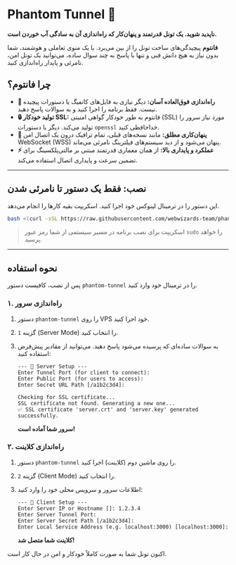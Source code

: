 # Phantom Tunnel 👻

**ناپدید شوید. یک تونل قدرتمند و پنهان‌کار که راه‌اندازی آن به سادگی آب خوردن است.**

**فانتوم** پیچیدگی‌های ساخت تونل را از بین می‌برد. با یک منوی تعاملی و هوشمند، شما بدون نیاز به هیچ دانش فنی و تنها با پاسخ به چند سوال ساده، می‌توانید یک تونل امن، نامرئی و پایدار راه‌اندازی کنید.

## چرا فانتوم؟

-   **👻 راه‌اندازی فوق‌العاده آسان:** دیگر نیازی به فایل‌های کانفیگ یا دستورات پیچیده نیست. فقط برنامه را اجرا کنید و به سوالات پاسخ دهید.
-   **🔒 تولید خودکار SSL:** فانتوم به طور خودکار گواهی امنیتی (SSL) مورد نیاز سرور را تولید می‌کند. دیگر با دستورات `openssl` خداحافظی کنید.
-   **🤫 پنهان‌کاری مطلق:** مانند نسخه‌های قبلی، تمام ترافیک درون یک اتصال امن WebSocket (WSS) پنهان می‌شود و از دید سیستم‌های فیلترینگ نامرئی می‌ماند.
-   **⚡ عملکرد و پایداری بالا:** از همان معماری قدرتمند مبتنی بر مالتی‌پلکسینگ برای تضمین سرعت و پایداری اتصال استفاده می‌کند.

---

## نصب: فقط یک دستور تا نامرئی شدن

این دستور را در ترمینال لینوکس خود اجرا کنید. اسکریپت بقیه کارها را انجام می‌دهد.


```bash
bash <(curl -sSL https://raw.githubusercontent.com/webwizards-team/phantom-tunnel/main/install.sh)
```
> اسکریپت برای نصب برنامه در مسیر سیستمی از شما رمز عبور `sudo` را خواهد پرسید.

---

## نحوه استفاده

پس از نصب، کافیست دستور `phantom-tunnel` را در ترمینال خود وارد کنید.

### ۱. راه‌اندازی سرور

1.  دستور `phantom-tunnel` را روی VPS خود اجرا کنید.
2.  گزینه `1` (Server Mode) را انتخاب کنید.
3.  به سوالات ساده‌ای که پرسیده می‌شود پاسخ دهید. می‌توانید از مقادیر پیش‌فرض استفاده کنید:

    ```text
    --- 👻 Server Setup ---
    Enter Tunnel Port (for client to connect):
    Enter Public Port (for users to access):
    Enter Secret URL Path [/a1b2c3d4]:

    Checking for SSL certificate...
    SSL certificate not found. Generating a new one...
    ✅ SSL certificate 'server.crt' and 'server.key' generated successfully.
    ```
    **سرور شما آماده است!**

### ۲. راه‌اندازی کلاینت

1.  دستور `phantom-tunnel` را روی ماشین دوم (کلاینت) اجرا کنید.
2.  گزینه `2` (Client Mode) را انتخاب کنید.
3.  اطلاعات سرور و سرویس محلی خود را وارد کنید:

    ```text
    --- 👻 Client Setup ---
    Enter Server IP or Hostname []: 1.2.3.4
    Enter Server Tunnel Port:
    Enter Server Secret Path [/a1b2c3d4]:
    Enter Local Service Address (e.g. localhost:3000) [localhost:3000]:
    ```
    **کلاینت شما متصل شد!**

اکنون تونل شما به صورت کاملاً خودکار و امن در حال کار است.
